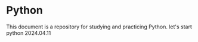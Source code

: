 # Python
This document is a repository for studying and practicing Python.
let's start python 2024.04.11


